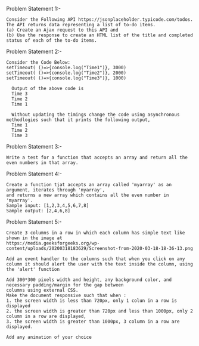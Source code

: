 Problem Statement 1:-

    Consider the Following API https://jsonplaceholder.typicode.com/todos.
    The API returns data representing a list of to-do items. 
    (a) Create an Ajax request to this API and 
    (b) Use the response to create an HTML list of the title and completed status of each of the to-do items. 


Problem Statement 2:-

    Consider the Code Below:
    setTimeout( ()=>{console.log("Time1")}, 3000)
    setTimeout( ()=>{console.log("Time2")}, 2000)
    setTimeout( ()=>{console.log("Time3")}, 1000)

      Output of the above code is 
      Time 3
      Time 2
      Time 1

      Without updating the timings change the code using asynchronous methodlogies such that it prints the following output,
      Time 1
      Time 2
      Time 3


Problem Statement 3:-

    Write a test for a function that accepts an array and return all the even numbers in that array.

Problem Statement 4:-

    Create a function tjat accepts an array called 'myarray' as an argument, iterates through 'myarray', 
    and returns a new array which contains all the even number in 'myarray'.
    Sample input: [1,2,3,4,5,6,7,8]
    Sample output: [2,4,6,8]
    
 Problem Statement 5:-
 
    Create 3 columns in a row in which each column has simple text like shown in the image at 
    https://media.geeksforgeeks.org/wp-content/uploads/20200318183629/Screenshot-from-2020-03-18-18-36-13.png
    
    Add an event handler to the columns such that when you click on any
    column it should alert the user with the text inside the column, using the 'alert' function
    
    Add 300*300 pixels width and height, any background color, and necessary padding/margin for the gap between 
    columns using external CSS.
    Make the document responsive such that when :
    1. the screen width is less than 720px, only 1 colun in a row is displayed
    2. the screen width is greater than 720px and less than 1000px, only 2 column in a row are displayed,
    3. the screen width is greater than 1000px, 3 column in a row are displayed.
    
    Add any animation of your choice
 
 
 

